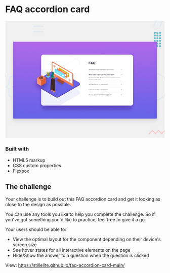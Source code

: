 # FAQ accordion card

![Design preview for the FAQ accordion card coding challenge](./design/desktop-preview.jpg)
### Built with

- HTML5 markup
- CSS custom properties
- Flexbox

## The challenge

Your challenge is to build out this FAQ accordion card and get it looking as close to the design as possible.

You can use any tools you like to help you complete the challenge. So if you've got something you'd like to practice, feel free to give it a go.

Your users should be able to:

- View the optimal layout for the component depending on their device's screen size
- See hover states for all interactive elements on the page
- Hide/Show the answer to a question when the question is clicked

View: https://stillelite.github.io/faq-accordion-card-main/